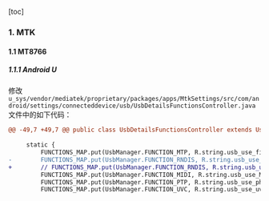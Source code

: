 [toc]

### 1. MTK

#### 1.1 MT8766

##### 1.1.1 Android U

修改 `u_sys/vendor/mediatek/proprietary/packages/apps/MtkSettings/src/com/android/settings/connecteddevice/usb/UsbDetailsFunctionsController.java` 文件中的如下代码：

```diff
@@ -49,7 +49,7 @@ public class UsbDetailsFunctionsController extends UsbDetailsController
 
     static {
         FUNCTIONS_MAP.put(UsbManager.FUNCTION_MTP, R.string.usb_use_file_transfers);
-        FUNCTIONS_MAP.put(UsbManager.FUNCTION_RNDIS, R.string.usb_use_tethering);
+        // FUNCTIONS_MAP.put(UsbManager.FUNCTION_RNDIS, R.string.usb_use_tethering);
         FUNCTIONS_MAP.put(UsbManager.FUNCTION_MIDI, R.string.usb_use_MIDI);
         FUNCTIONS_MAP.put(UsbManager.FUNCTION_PTP, R.string.usb_use_photo_transfers);
         FUNCTIONS_MAP.put(UsbManager.FUNCTION_UVC, R.string.usb_use_uvc_webcam);
```

